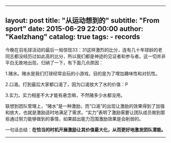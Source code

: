 ---
layout:     post
title:      "从运动想到的"
subtitle:   "From sport"
date:       2015-06-29 22:00:00
author:     "Kaelzhang"
catalog:    true
tags:
    - records
--
  今晚在羽毛球活动的最后一局惊现33：31这样激烈的比分，连有几十年球龄的老同志都没经历过如此高的比分，所以我们都是神迹的见证者和参与者。这一切并非平白无故地出现，归纳了一下，有下面几点原因：

  1.赌水。赌水是我们打球经常会玩的小游戏，目的是为了增加趣味性和对抗性。
  
  2.口渴。打到最后大家都口渴了，因为口渴放大了水的价值：P
  
  3.实力。实力相差不大才能有悬念嘛，不然赌多少水都没用。
  
  联想到团队管理上，“赌水”是一种激励，而“口渴”的出现让激励的效果得到了加强和放大，也就是激励适时地满足了需求。“实力”表明了激励需要让团队成员做到那些通过努力能够做到的事情，如果超出能力范围激励效果是会削弱的。
  
  一句话总结：**在恰当的时机开展激励让其价值最大化，从而更好地激发团队潜能。**

****
